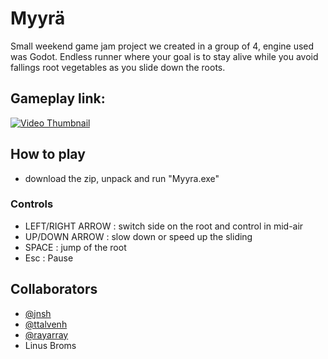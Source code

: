 # Myyrä
Small weekend game jam project we created in a group of 4, engine used was Godot. Endless runner where your goal is to stay alive while you avoid fallings root vegetables as you slide down the roots.

    

## Gameplay link:
 
[![Video Thumbnail](https://i9.ytimg.com/vi_webp/8Tf_qLrW5jM/mq1.webp?sqp=CMC8naoG-oaymwEmCMACELQB8quKqQMa8AEB-AH-CYAC0AWKAgwIABABGGUgZChIMA8=&rs=AOn4CLA7ju_BKopk01MG5SofAZm1hcPMZQ)](https://youtu.be/8Tf_qLrW5jM)



## How to play

- download the zip, unpack and run "Myyra.exe"

### Controls

- LEFT/RIGHT ARROW : switch side on the root and control in mid-air
- UP/DOWN ARROW    : slow down or speed up the sliding
- SPACE            : jump of the root
- Esc              : Pause

## Collaborators

- [@jnsh](https://github.com/jnsh) 
- [@ttalvenh](https://www.github.com/ttalvenh)
- [@rayarray](https://github.com/rayarray)
- Linus Broms


